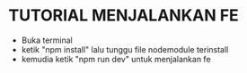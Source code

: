 # TUTORIAL MENJALANKAN FE

- Buka terminal
- ketik "npm install" lalu tunggu file nodemodule terinstall
- kemudia ketik "npm run dev" untuk menjalankan fe 
